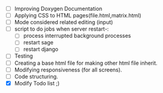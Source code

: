 - [ ] Improving Doxygen Documentation
- [ ] Applying CSS to HTML pages(file.html,matrix.html)
- [ ] Mode considered related editing (input)
- [ ] script to do jobs when server restart-:
    - [ ] process interrupted background processes
    - [ ] restart sage
    - [ ] restart django
- [ ] Testing
- [ ] Creating a base html file for making other html file inherit.
- [ ] Modifying responsiveness (for all screens).
- [ ] Code structuring.
- [x] Modify Todo list ;)
